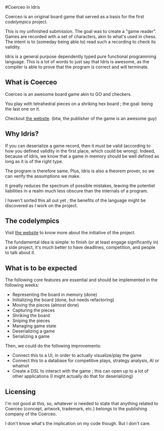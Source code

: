 #Coerceo in Idris

Coerceo is an original board game that served as a basis for the first
*codelympics* project.

This is my unfinished submission. The goal was to create a "game reader".
Games are recorded with a set of characters, akin to what's used in chess.
The intent is to (someday being able to) read such a recording to check its
validity.

Idris is a general purpose dependently typed pure functional programming
language. This is a lot of words to just say that Idris is awesome, as the
compiler is able to prove that the program is correct and will terminate.

## What is Coerceo

Coerceo is an awesome board game akin to GO and checkers.

You play with tetrahedral pieces on a shriking hex board ; the goal: being the
last one on it.

Checkout [the website](http://coerceo.com). (btw, the publisher of the game
is an awesome guy)

## Why Idris?

If you can deserialize a game record, then it must be valid (according
to how you defined validity in the first place, which could be wrong).
Indeed, because of Idris, we know that a game in memory should be well
defined as long as it is of the right type.

The program is therefore same. Plus, Idris is also a theorem prover,
so we can verify the assumptions we make. 

It greatly reduces the spectrum of possible mistakes, leaving the
potentiel liabilities in a realm much less obscure than the internals of a
program.

I haven't sorted this all out yet ; the benefits of the language might
be discovered as I work on the project.

## The codelympics

Visit [the website](http://codelympics.io) to know more about the initiative
of the project.

The fundamental idea is simple: to finish (or at least engage significantly in)
a side project, it's much better to have deadlines, competition, and people to
talk about it.

## What is to be expected

The following core features are essential and should be implemented in the following
weeks:

- Representing the board in memory (done)
- Initializing the board (done, but needs refactoring)
- Moving the pieces (almost done)
- Capturing the pieces
- Shriking the board
- Sniping the pieces
- Managing game state
- Deserializing a game
- Serializing a game

Then, we could do the following improvements:

- Connect this to a UI, in order to actually visualize/play the game
- Connect this to a database for competitive plays, strategy analysis, AI or
whatnot
- Create a DSL to interact with the game ; this can open up to a lot of other
applications (I might actually do that for deserializing)


## Licensing

I'm not good at this, so, whatever is needed to state that anything related
to Coerceo (concept, artwork, trademark, etc.) belongs to the publishing
company of the Coerceo.

I don't know what's the implication on my code though. But I don't care.

